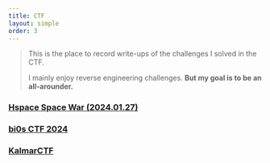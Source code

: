 ```yaml
---
title: CTF
layout: simple
order: 3
---
```

>This is the place to record write-ups of the challenges I solved in the CTF.
>
>I mainly enjoy reverse engineering challenges.
>**But my goal is to be an all-arounder.**


### [Hspace Space War (2024.01.27)](/CTF/Hspace_Space_War/2024_Space_War_WriteUp)

### [bi0s CTF 2024](https://www.notion.so/bi0s-CTF-2024-49d945b9ecc7438897aa8411f1a4e6df?pvs=21)

### [KalmarCTF](https://www.notion.so/KalmarCTF-7fc25ce154544f21aaddcc552d4f3e3a?pvs=21)
